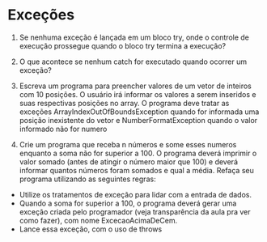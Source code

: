 
# Exceções

1) Se nenhuma exceção é lançada em um bloco try, onde o controle de execução
prossegue quando o bloco try termina a execução?

2) O que acontece se nenhum catch for executado quando ocorrer um exceção?

3) Escreva um programa para preencher valores de um vetor de inteiros com 10
posições. O usuário irá informar os valores a serem inseridos e suas respectivas
posições no array. O programa deve tratar as exceções
ArrayIndexOutOfBoundsException quando for informada uma posição
inexistente do vetor e NumberFormatException quando o valor informado não
for numero

4) Crie um programa que receba n números e some esses numeros enquanto a soma
não for superior a 100. O programa deverá imprimir o valor somado (antes de
atingir o número maior que 100) e deverá informar quantos números foram
somados e qual a média. Refaça seu programa utilizando as seguintes regras:

* Utilize os tratamentos de exceção para lidar com a entrada de dados.
*  Quando a soma for superior a 100, o programa deverá gerar uma exceção
criada pelo programador (veja transparência da aula pra ver como fazer),
com nome ExcecaoAcimaDeCem.
*  Lance essa exceção, com o uso de throws
